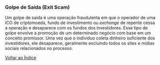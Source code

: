 ### Golpe de Saída (Exit Scam)

Um golpe de saída é uma operação fraudulenta em que o operador de uma ICO de criptomoeda, fundo de investimento ou _exchange_ de repente cessa a operação e desaparece com os fundos dos investidores. Esse tipo de golpe envolve a promoção de um determinado negócio com base em um conceito promissor. Uma vez que o indivíduo coleta dinheiro suficiente dos investidores, ele desaparece, geralmente excluindo todos os sites e mídias sociais relacionados no processo.

[Voltar ao Índice](../)